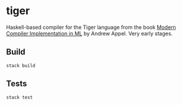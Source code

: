 # tiger
Haskell-based compiler for the Tiger language from the book [Modern Compiler Implementation in ML](https://www.cs.princeton.edu/~appel/modern/ml/) by Andrew Appel. Very early stages.

## Build
```
stack build
```

## Tests
```
stack test
```
